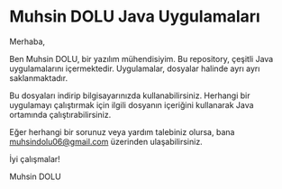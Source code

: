 # Muhsin DOLU Java Uygulamaları

Merhaba,

Ben Muhsin DOLU, bir yazılım mühendisiyim. Bu repository, çeşitli Java uygulamalarını içermektedir. Uygulamalar, dosyalar halinde ayrı ayrı saklanmaktadır.

Bu dosyaları indirip bilgisayarınızda kullanabilirsiniz. Herhangi bir uygulamayı çalıştırmak için ilgili dosyanın içeriğini kullanarak Java ortamında çalıştırabilirsiniz.

Eğer herhangi bir sorunuz veya yardım talebiniz olursa, bana [muhsindolu06@gmail.com](mailto:muhsindolu06@gmail.com) üzerinden ulaşabilirsiniz.

İyi çalışmalar!

Muhsin DOLU

